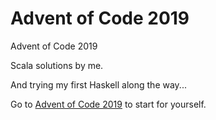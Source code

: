 # Advent of Code 2019
Advent of Code 2019

Scala solutions by me.

And trying my first Haskell along the way...

Go to [Advent of Code 2019](https://adventofcode.com/2019) to start for yourself.
